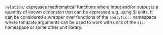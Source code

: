 `relation/` expresses mathematical functions where input and/or output is a quantity of known dimension that can be expressed e.g. using SI units. It can be considered a wrapper over functions of the `analytic::` namespace where template arguments can be used to work with units of the `si::` namespace or some other unit library.